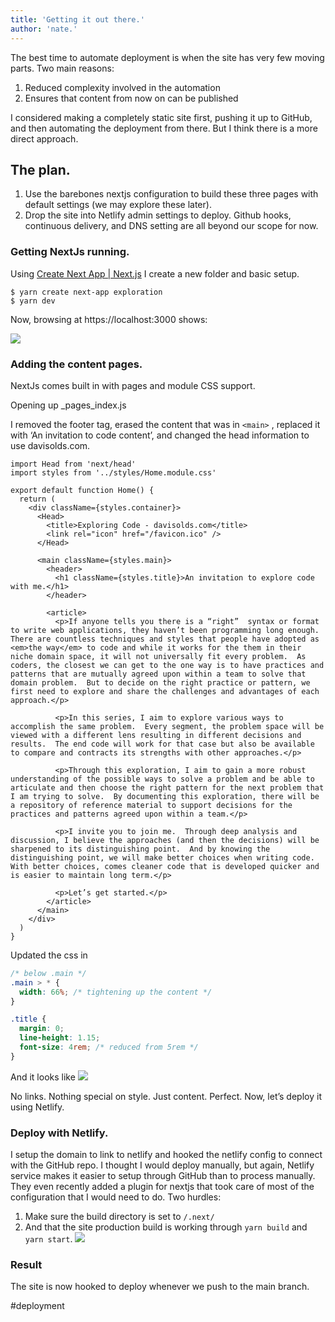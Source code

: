 ```yaml
---
title: 'Getting it out there.'
author: 'nate.'
---
```

The best time to automate deployment is when the site has very few moving parts.  Two main reasons:
1. Reduced complexity involved in the automation
2. Ensures that content from now on can be published

I considered making a completely static site first, pushing it up to GitHub, and then automating the deployment from there.  But I think there is a more direct approach.

## The plan.
1. Use the barebones nextjs configuration to build these three pages with default settings (we may explore these later).
2. Drop the site into Netlify admin settings to deploy. Github hooks, continuous delivery, and DNS setting are all beyond our scope for now.

### Getting NextJs running.

Using [Create Next App | Next.js](https://nextjs.org/docs/api-reference/create-next-app) I create a new folder and basic setup.
```
$ yarn create next-app exploration
$ yarn dev
```

Now, browsing at https://localhost:3000 shows:

![](/assets/getting-it-out-there/nextjs-welcome.png)

### Adding the content pages.
NextJs comes built in with pages and module CSS support.

Opening up _pages_index.js

I removed the footer tag, erased the content that was in `<main>` , replaced it with ‘An invitation to code content’, and changed the head information to use davisolds.com.

```JSX
import Head from 'next/head'
import styles from '../styles/Home.module.css'

export default function Home() {
  return (
    <div className={styles.container}>
      <Head>
        <title>Exploring Code - davisolds.com</title>
        <link rel="icon" href="/favicon.ico" />
      </Head>

      <main className={styles.main}>
        <header>
          <h1 className={styles.title}>An invitation to explore code with me.</h1>
        </header>

        <article>
          <p>If anyone tells you there is a “right”  syntax or format to write web applications, they haven’t been programming long enough.  There are countless techniques and styles that people have adopted as <em>the way</em> to code and while it works for the them in their niche domain space, it will not universally fit every problem.  As coders, the closest we can get to the one way is to have practices and patterns that are mutually agreed upon within a team to solve that domain problem.  But to decide on the right practice or pattern, we first need to explore and share the challenges and advantages of each approach.</p>

          <p>In this series, I aim to explore various ways to accomplish the same problem.  Every segment, the problem space will be viewed with a different lens resulting in different decisions and results.  The end code will work for that case but also be available to compare and contracts its strengths with other approaches.</p>

          <p>Through this exploration, I aim to gain a more robust understanding of the possible ways to solve a problem and be able to articulate and then choose the right pattern for the next problem that I am trying to solve.  By documenting this exploration, there will be a repository of reference material to support decisions for the practices and patterns agreed upon within a team.</p>

          <p>I invite you to join me.  Through deep analysis and discussion, I believe the approaches (and then the decisions) will be sharpened to its distinguishing point.  And by knowing the distinguishing point, we will make better choices when writing code.  With better choices, comes cleaner code that is developed quicker and is easier to maintain long term.</p>

          <p>Let’s get started.</p>
        </article>
      </main>
    </div>
  )
}

```

Updated the css in

```css
/* below .main */
.main > * {
  width: 66%; /* tightening up the content */
}

.title {
  margin: 0;
  line-height: 1.15;
  font-size: 4rem; /* reduced from 5rem */
}
```

And it looks like
![](/assets/getting-it-out-there/initial-homepage.png)

No links. Nothing special on style.  Just content.  Perfect.  Now, let’s deploy it using Netlify.

### Deploy with Netlify.
I setup the domain to link to netlify and hooked the netlify config to connect with the GitHub repo.  I thought I would deploy manually, but again, Netlify service makes it easier to setup through GitHub than to process manually.  They even recently added a plugin for nextjs that took care of most of the configuration that I would need to do.  Two hurdles:
1. Make sure the build directory is set to `/.next/`
2. And that the site production build is working through `yarn build` and `yarn start`.
![](/assets/getting-it-out-there/live-domain.png)
### Result
The site is now hooked to deploy whenever we push to the main branch.


#deployment
